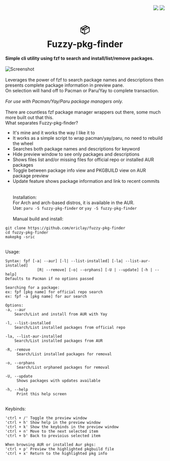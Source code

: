  <div align="right">
    <img src="https://img.shields.io/static/v1?label=Language&message=shell&color=%235BB97E&style=flat-square"/>
    <img src="https://img.shields.io/github/license/ericlay/fuzzy-pkg-finder?color=%235BB97E&label=LIC&style=flat-square"/>
</div>
 <div align="center"><h1>📦<br>Fuzzy-pkg-finder</h1></div>

**Simple cli utility using fzf to search and install/list/remove packages.**\
 \
![Screenshot](https://raw.githubusercontent.com/ericlay/fuzzy-pkg-finder/master/fpf.png) \
 \
Leverages the power of fzf to search package names and descriptions then presents complete package information in preview pane. \
On selection will hand off to Pacman or Paru/Yay to complete transaction. \
  \
*For use with Pacman/Yay/Paru package managers only.*\
 \
There are countless fzf package manager wrappers out there, some much more built out that this. \
What separates Fuzzy-pkg-finder?
- It's mine and it works the way I like it to
- It works as a simple script to wrap pacman/yay/paru, no need to rebuild the wheel
- Searches both package names and descriptions for keyword
- Hide preview window to see only packages and descriptions
- Shows files list and/or missing files for official repo or installed AUR packages
- Toggle between package info view and PKGBUILD view on AUR package preview
- Update feature shows package information and link to recent commits \
 \
 \
Installation: \
For Arch and arch-based distros, it is available in the AUR. \
Use: `paru -S fuzzy-pkg-finder` or `yay -S fuzzy-pkg-finder` \
 \
Manual build and install:
```
git clone https://github.com/ericlay/fuzzy-pkg-finder
cd fuzzy-pkg-finder
makepkg -sric
```
 \
Usage: 
```
Syntax: fpf [-a| --aur] [-l| --list-installed] [-la| --list-aur-installed]
              [R| --remove] [-o| --orphans] [-U | --update] [-h | --help]
Defaults to Pacman if no options passed

Searching for a package:
ex: fpf [pkg name] for official repo search
ex: fpf -a [pkg name] for aur search

Options:
-a, --aur
    Search/List and install from AUR with Yay

-l, --list-installed
    Search/List installed packages from official repo

-la, --list-aur-installed
    Search/List installed packages from AUR 

-R, -remove
     Search/List installed packages for removal

-o, --orphans
     Search/List orphaned packages for removal

-U, --update
     Shows packages with updates available

-h, --help
     Print this help screen
```
\
Keybinds:
```
'ctrl + /' Toggle the preview window
'ctrl + h' Show help in the preview window
'ctrl + k' Show the keybinds in the preview window
'ctrl + n' Move to the next selected item
'ctrl + b' Back to previoius selected item

When browsing AUR or installed Aur pkgs:
'ctrl + p' Preview the highlighted pkgbuild file
'ctrl + x' Return to the highlighted pkg info
```
